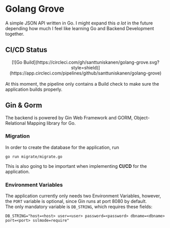 # Golang Grove

A simple JSON API written in Go. I might expand this *a lot* in the future depending how much I feel like learning Go and Backend Development together.

## CI/CD Status
<div style="text-align:center">
[![Go Build](https://circleci.com/gh/santtuniskanen/golang-grove.svg?style=shield)](https://app.circleci.com/pipelines/github/santtuniskanen/golang-grove)
</div>
<br>
At this moment, the pipeline only contains a Build check to make sure the application builds properly.

## Gin & Gorm
The backend is powered by Gin Web Framework and GORM, Object-Relational Mapping library for Go.

### Migration
In order to create the database for the application, run
```
go run migrate/migrate.go
```
This is also going to be important when implementing **CI/CD** for the application.

### Environment Variables
The application currently only needs two Environment Variables, however, the `PORT` variable is optional, since Gin runs at port 8080 by default.
<br> 
The only mandatory variable is `DB_STRING`, which requires these fields:
```
DB_STRING="host=<host> user=<user> password=<password> dbname=<dbname> port=<port> sslmode=require"
```